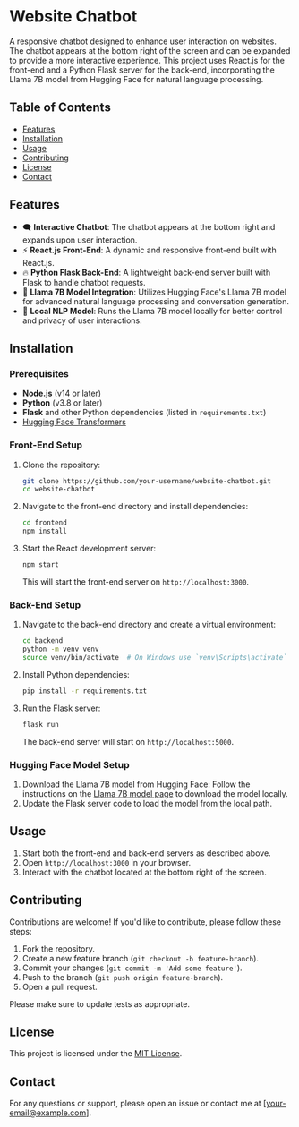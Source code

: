 # Website Chatbot

A responsive chatbot designed to enhance user interaction on websites. The chatbot appears at the bottom right of the screen and can be expanded to provide a more interactive experience. This project uses React.js for the front-end and a Python Flask server for the back-end, incorporating the Llama 7B model from Hugging Face for natural language processing.

## Table of Contents
- [Features](#features)
- [Installation](#installation)
- [Usage](#usage)
- [Contributing](#contributing)
- [License](#license)
- [Contact](#contact)

## Features
- 🗨️ **Interactive Chatbot**: The chatbot appears at the bottom right and expands upon user interaction.
- ⚡ **React.js Front-End**: A dynamic and responsive front-end built with React.js.
- 🔥 **Python Flask Back-End**: A lightweight back-end server built with Flask to handle chatbot requests.
- 🤖 **Llama 7B Model Integration**: Utilizes Hugging Face's Llama 7B model for advanced natural language processing and conversation generation.
- 🚀 **Local NLP Model**: Runs the Llama 7B model locally for better control and privacy of user interactions.


## Installation

### Prerequisites
- **Node.js** (v14 or later)
- **Python** (v3.8 or later)
- **Flask** and other Python dependencies (listed in `requirements.txt`)
- [Hugging Face Transformers](https://huggingface.co/transformers/installation.html)

### Front-End Setup
1. Clone the repository:
    ```bash
    git clone https://github.com/your-username/website-chatbot.git
    cd website-chatbot
    ```
2. Navigate to the front-end directory and install dependencies:
    ```bash
    cd frontend
    npm install
    ```
3. Start the React development server:
    ```bash
    npm start
    ```
   This will start the front-end server on `http://localhost:3000`.

### Back-End Setup
1. Navigate to the back-end directory and create a virtual environment:
    ```bash
    cd backend
    python -m venv venv
    source venv/bin/activate  # On Windows use `venv\Scripts\activate`
    ```
2. Install Python dependencies:
    ```bash
    pip install -r requirements.txt
    ```
3. Run the Flask server:
    ```bash
    flask run
    ```
   The back-end server will start on `http://localhost:5000`.

### Hugging Face Model Setup
1. Download the Llama 7B model from Hugging Face:
   Follow the instructions on the [Llama 7B model page](https://huggingface.co/) to download the model locally.
2. Update the Flask server code to load the model from the local path.

## Usage
1. Start both the front-end and back-end servers as described above.
2. Open `http://localhost:3000` in your browser.
3. Interact with the chatbot located at the bottom right of the screen.

## Contributing
Contributions are welcome! If you'd like to contribute, please follow these steps:
1. Fork the repository.
2. Create a new feature branch (`git checkout -b feature-branch`).
3. Commit your changes (`git commit -m 'Add some feature'`).
4. Push to the branch (`git push origin feature-branch`).
5. Open a pull request.

Please make sure to update tests as appropriate.

## License
This project is licensed under the [MIT License](LICENSE).

## Contact
For any questions or support, please open an issue or contact me at [your-email@example.com].

